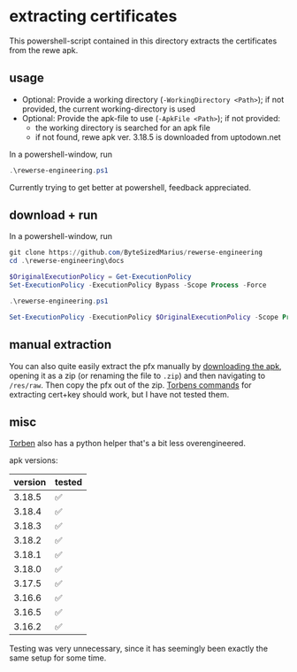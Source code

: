 # extracting certificates

This powershell-script contained in this directory extracts the certificates from the rewe apk. 

## usage 

- Optional: Provide a working directory (`-WorkingDirectory <Path>`); if not provided, the current working-directory is used
- Optional: Provide the apk-file to use (`-ApkFile <Path>`); if not provided:
	- the working directory is searched for an apk file
	- if not found, rewe apk ver. 3.18.5 is downloaded from uptodown.net

In a powershell-window, run
```powershell
.\rewerse-engineering.ps1
```

Currently trying to get better at powershell, feedback appreciated.

## download + run

In a powershell-window, run
```powershell
git clone https://github.com/ByteSizedMarius/rewerse-engineering
cd .\rewerse-engineering\docs

$OriginalExecutionPolicy = Get-ExecutionPolicy
Set-ExecutionPolicy -ExecutionPolicy Bypass -Scope Process -Force

.\rewerse-engineering.ps1

Set-ExecutionPolicy -ExecutionPolicy $OriginalExecutionPolicy -Scope Process -Force
```

## manual extraction

You can also quite easily extract the pfx manually by [downloading the apk](https://rewe.en.uptodown.com/android/post-download/1014869773), opening it as a zip (or renaming the file to `.zip`) and then navigating to `/res/raw`. Then copy the pfx out of the zip. [Torbens commands](https://github.com/torbenpfohl/rewe-discounts/blob/main/how%20to%20get%20private.pem%20and%20private.key.txt#L16) for extracting cert+key should work, but I have not tested them.

## misc

[Torben](https://github.com/torbenpfohl/rewe-discounts) also has a python helper that's a bit less overengineered.

apk versions:

| version | tested |
|---------|--------|
| 3.18.5  | ✅      |
| 3.18.4  | ✅      |
| 3.18.3  | ✅      |
| 3.18.2  | ✅      |
| 3.18.1  | ✅      |
| 3.18.0  | ✅      |
| 3.17.5  | ✅      |
| 3.16.6  | ✅      |
| 3.16.5  | ✅      |
| 3.16.2  | ✅      |

Testing was very unnecessary, since it has seemingly been exactly the same setup for some time.
